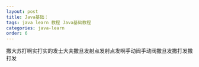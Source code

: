 ```yaml
---
layout: post
title: Java基础：
tags: java learn 教程 Java基础教程
categories: java-learn
order: 6
---
```

撒大苏打啊实打实的发士大夫撒旦发射点发射点发啊手动阀手动阀撒旦发撒打发撒打发